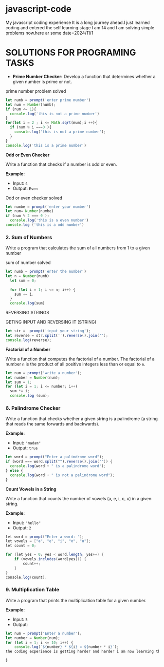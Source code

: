 # javascript-code
My javascript coding experiense
It is a long journey ahead.I just learned coding and entered the self learning stage
I am 14 and I am solving simple problems now.here ar some
date=2024/11/1
# SOLUTIONS FOR PROGRAMING TASKS

- **Prime Number Checker:** Develop a function that determines whether a given number is prime or not.

prime number problem solved

```jsx
let numb = prompt('enter prime number')
let num = Number(numb);
if (num <= 1){
  console.log('this is not a prime number')
}
for(let i = 2 ; i <= Math.sqrt(num);i ++){
  if (num % i ===0 ){
    console.log('this is not a prime number');
  }
}
console.log('this is a prime number')
```

**Odd or Even Checker**

Write a function that checks if a number is odd or even.

**Example:**

- Input: `4`
- Output: `Even`

Odd or even checker solved

```jsx
let numbe = prompt('enter your number')
let num= Number(numbe)
if (num % 2 === 0 );
  console.log('this is a even number')
console.log ('this is a odd number')
```

### 2. **Sum of Numbers**

Write a program that calculates the sum of all numbers from 1 to a given number 

sum of number solved

```jsx
let numb = prompt('enter the number')
let n = Number(numb)
  let sum = 0;
  
  for (let i = 1; i <= n; i++) {
    sum += i; 
  }
  console.log(sum)
```

REVERSING STRINGS

GETING INPUT AND REVERSING IT (STRING)

```jsx
let str =  prompt('input your string');
let reverse = str.split('').reverse().join('');
console.log(reverse);
```

**Factorial of a Number**

Write a function that computes the factorial of a number. The factorial of a number `n` is the product of all positive integers less than or equal to `n`.

```jsx
let num = prompt('write a number');
let number = Number(num);
let sum = 1;
for (let i = 1; i <= number; i++) 
  sum *= i;
  console.log (sum); 
```

### 6. **Palindrome Checker**

Write a function that checks whether a given string is a palindrome (a string that reads the same forwards and backwards).

**Example:**

- Input: `"madam"`
- Output: `true`

```jsx
let word = prompt("Enter a palindrome word");
if (word === word.split("").reverse().join("")) {
  console.log(word + " is a palindrome word");
} else {
  console.log(word + " is not a palindrome word");
}
```

**Count Vowels in a String**

Write a function that counts the number of vowels (a, e, i, o, u) in a given string.

**Example:**

- Input: `"hello"`
- Output: `2`

```csharp
let word = prompt("Enter a word: ");
let vowels = ["a", "e", "i", "o", "u"];
let count = 0;

for (let yes = 0; yes < word.length; yes++) {
    if (vowels.includes(word[yes])) {
        count++;  
    }
}
console.log(count);
```

### 9. **Multiplication Table**

Write a program that prints the multiplication table for a given number.

**Example:**

- Input: `5`
- Output:

```jsx
let num = prompt('Enter a number');
let number = Number(num);
for (let i = 1; i <= 10; i++) {
    console.log(`${number} * ${i} = ${number * i}`);
the coding experience is getting harder and harder i am now learning the . commands on javascript

}
```

